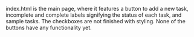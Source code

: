 index.html is the main page, where it features a button to add a new task, incomplete and complete labels signifying the status of each task, and sample tasks. 
The checkboxes are not finished with styling.
None of the buttons have any functionality yet. 
